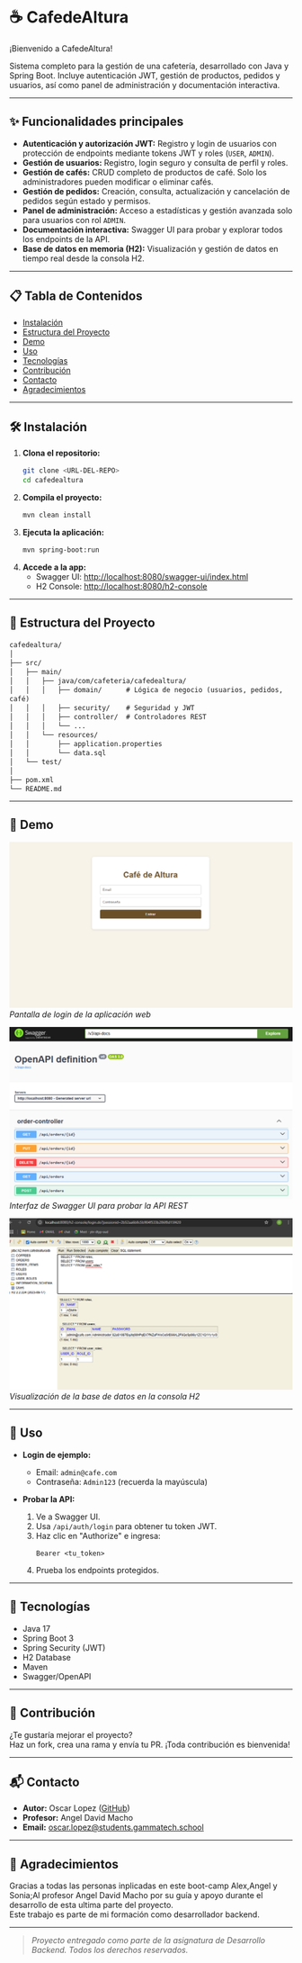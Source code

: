 # ☕️ CafedeAltura

¡Bienvenido a CafedeAltura!

Sistema completo para la gestión de una cafetería, desarrollado con Java y Spring Boot. Incluye autenticación JWT, gestión de productos, pedidos y usuarios, así como panel de administración y documentación interactiva.

---

## ✨ Funcionalidades principales

- **Autenticación y autorización JWT:**
  Registro y login de usuarios con protección de endpoints mediante tokens JWT y roles (`USER`, `ADMIN`).
- **Gestión de usuarios:**
  Registro, login seguro y consulta de perfil y roles.
- **Gestión de cafés:**
  CRUD completo de productos de café. Solo los administradores pueden modificar o eliminar cafés.
- **Gestión de pedidos:**
  Creación, consulta, actualización y cancelación de pedidos según estado y permisos.
- **Panel de administración:**
  Acceso a estadísticas y gestión avanzada solo para usuarios con rol `ADMIN`.
- **Documentación interactiva:**
  Swagger UI para probar y explorar todos los endpoints de la API.
- **Base de datos en memoria (H2):**
  Visualización y gestión de datos en tiempo real desde la consola H2.

---

## 📋 Tabla de Contenidos

- [Instalación](#-instalación)
- [Estructura del Proyecto](#-estructura-del-proyecto)
- [Demo](#-demo)
- [Uso](#-uso)
- [Tecnologías](#-tecnologías)
- [Contribución](#-contribución)
- [Contacto](#-contacto)
- [Agradecimientos](#-agradecimientos)

---

## 🛠️ Instalación

1. **Clona el repositorio:**
   ```bash
   git clone <URL-DEL-REPO>
   cd cafedealtura
   ```
2. **Compila el proyecto:**
   ```bash
   mvn clean install
   ```
3. **Ejecuta la aplicación:**
   ```bash
   mvn spring-boot:run
   ```
4. **Accede a la app:**
   - Swagger UI: [http://localhost:8080/swagger-ui/index.html](http://localhost:8080/swagger-ui/index.html)
   - H2 Console: [http://localhost:8080/h2-console](http://localhost:8080/h2-console)

---

## 📁 Estructura del Proyecto

```
cafedealtura/
│
├── src/
│   ├── main/
│   │   ├── java/com/cafeteria/cafedealtura/
│   │   │   ├── domain/      # Lógica de negocio (usuarios, pedidos, café)
│   │   │   ├── security/    # Seguridad y JWT
│   │   │   ├── controller/  # Controladores REST
│   │   │   └── ...          
│   │   └── resources/
│   │       ├── application.properties
│   │       └── data.sql
│   └── test/
│
├── pom.xml
└── README.md
```

---

## 🚀 Demo

![Pantalla de login](docs/12345.png)
_Pantalla de login de la aplicación web_

![Swagger UI](docs/12323.png)
_Interfaz de Swagger UI para probar la API REST_

![Consola H2](docs/1234567.png)
_Visualización de la base de datos en la consola H2_

---

## 🧪 Uso

- **Login de ejemplo:**
  - Email: `admin@cafe.com`
  - Contraseña: `Admin123` (recuerda la mayúscula)

- **Probar la API:**
  1. Ve a Swagger UI.
  2. Usa `/api/auth/login` para obtener tu token JWT.
  3. Haz clic en "Authorize" e ingresa:
     ```
     Bearer <tu_token>
     ```
  4. Prueba los endpoints protegidos.

---

## 🧰 Tecnologías

- Java 17
- Spring Boot 3
- Spring Security (JWT)
- H2 Database
- Maven
- Swagger/OpenAPI

---

## 🤝 Contribución

¿Te gustaría mejorar el proyecto?  
Haz un fork, crea una rama y envía tu PR. ¡Toda contribución es bienvenida!

---

## 📬 Contacto

- **Autor:** Oscar Lopez ([GitHub](https://github.com/OscarL0pez))
- **Profesor:** Angel David Macho
- **Email:** oscar.lopez@students.gammatech.school

---

## 🙏 Agradecimientos

Gracias a todas las personas inplicadas en este boot-camp Alex,Angel y Sonia;Al profesor Angel David Macho por su guía y apoyo durante el desarrollo de esta ultima parte del proyecto.  
Este trabajo es parte de mi formación como desarrollador backend.

---

> _Proyecto entregado como parte de la asignatura de Desarrollo Backend. Todos los derechos reservados._
